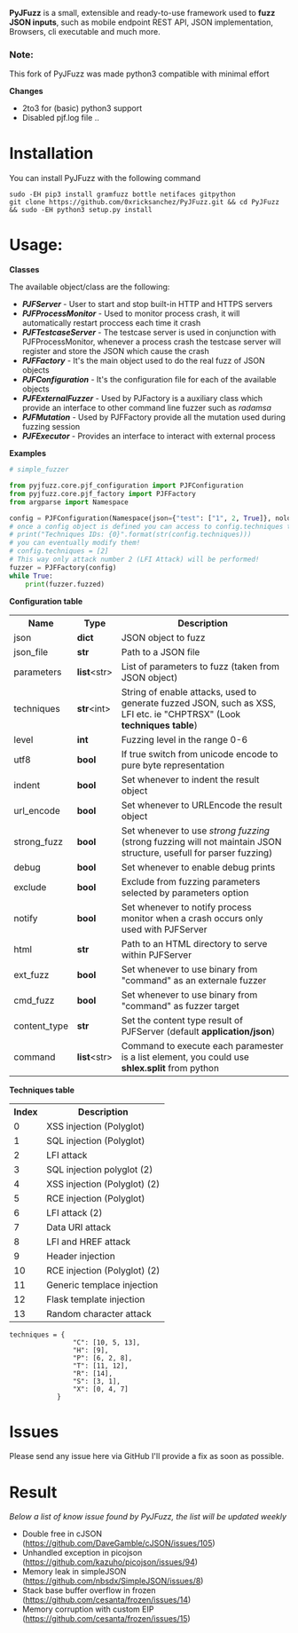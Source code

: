 **PyJFuzz** is a small, extensible and ready-to-use framework used to **fuzz JSON inputs**, such as mobile endpoint REST API, JSON implementation, Browsers, cli executable and much more.

### Note:
 
This fork of PyJFuzz was made python3 compatible with minimal effort

**Changes**

* 2to3 for (basic) python3 support
* Disabled pjf.log file ..




Installation
============

You can install PyJFuzz with the following command
```{r, engine='bash', count_lines}
sudo -EH pip3 install gramfuzz bottle netifaces gitpython
git clone https://github.com/0xricksanchez/PyJFuzz.git && cd PyJFuzz && sudo -EH python3 setup.py install
```

Usage:
============

**Classes**

The available object/class are the following:

- ***PJFServer*** - User to start and stop built-in HTTP and HTTPS servers
- ***PJFProcessMonitor*** - Used to monitor process crash, it will automatically restart proccess each time it crash
- ***PJFTestcaseServer*** - The testcase server is used in conjunction with PJFProcessMonitor, whenever a process crash the testcase server will register and store the JSON which cause the crash
- ***PJFFactory*** - It's the main object used to do the real fuzz of JSON objects
- ***PJFConfiguration*** - It's the configuration file for each of the available objects
- ***PJFExternalFuzzer*** - Used by PJFactory is a auxiliary class which provide an interface to other command line fuzzer such as *radamsa*
- ***PJFMutation*** - Used by PJFFactory provide all the mutation used during fuzzing session
- ***PJFExecutor*** - Provides an interface to interact with external process


**Examples**

```python
# simple_fuzzer

from pyjfuzz.core.pjf_configuration import PJFConfiguration
from pyjfuzz.core.pjf_factory import PJFFactory
from argparse import Namespace

config = PJFConfiguration(Namespace(json={"test": ["1", 2, True]}, nologo=True, level=6, techniques="P"))
# once a config object is defined you can access to config.techniques to view the selected techniques for your group
# print("Techniques IDs: {0}".format(str(config.techniques)))
# you can eventually modify them!
# config.techniques = [2]
# This way only attack number 2 (LFI Attack) will be performed!
fuzzer = PJFFactory(config)
while True:
    print(fuzzer.fuzzed)
```



**Configuration table**

<table>
  <tr>
    <th>Name</th>
    <th>Type</th>
    <th>Description</th>
  </tr>
  <tr>
    <td>json</td>
    <td><b>dict</b></td>
    <td>JSON object to fuzz</td>
  </tr>
  <tr>
    <td>json_file</td>
    <td><b>str</b></td>
    <td>Path to a JSON file</td>
  </tr>
  <tr>
    <td>parameters</td>
    <td><b>list</b>&lt;str&gt;</td>
    <td>List of parameters to fuzz (taken from JSON object)</td>
  </tr>
  <tr>
    <td>techniques</td>
    <td><b>str</b>&lt;int&gt;</td>
    <td>String of enable attacks, used to generate fuzzed JSON, such as XSS, LFI etc. ie "CHPTRSX" (Look <b>techniques table</b>)</td>
  </tr>
  <tr>
    <td>level</td>
    <td><b>int</b></td>
    <td>Fuzzing level in the range 0-6</td>
  </tr>
  <tr>
    <td>utf8</td>
    <td><b>bool</b></td>
    <td>If true switch from unicode encode to pure byte representation</td>
  </tr>
 <tr>
    <td>indent</td>
    <td><b>bool</b></td>
    <td>Set whenever to indent the result object</td>
  </tr>
  <tr>
    <td>url_encode</td>
    <td><b>bool</b></td>
    <td>Set whenever to URLEncode the result object</td>
  </tr>
  <tr>
    <td>strong_fuzz</td>
    <td><b>bool</b></td>
    <td>Set whenever to use <i>strong fuzzing</i> (strong fuzzing will not maintain JSON structure, usefull for parser fuzzing)</td>
  </tr>
  <tr>
    <td>debug</td>
    <td><b>bool</b></td>
    <td>Set whenever to enable debug prints</td>
  </tr>
  <tr>
    <td>exclude</td>
    <td><b>bool</b></td>
    <td>Exclude from fuzzing parameters selected by parameters option</td>
  </tr>
  <tr>
    <td>notify</td>
    <td><b>bool</b></td>
    <td>Set whenever to notify process monitor when a crash occurs only used with PJFServer</td>
  </tr>
  <tr>
    <td>html</td>
    <td><b>str</b></td>
    <td>Path to an HTML directory to serve within PJFServer</td>
  </tr>
  <tr>
    <td>ext_fuzz</td>
    <td><b>bool</b></td>
    <td>Set whenever to use binary from "command" as an externale fuzzer</td>
  </tr>
    <tr>
    <td>cmd_fuzz</td>
    <td><b>bool</b></td>
    <td>Set whenever to use binary from "command" as fuzzer target</td>
  </tr>
    <tr>
    <td>content_type</td>
    <td><b>str</b></td>
    <td>Set the content type result of PJFServer (default <b>application/json</b>)</td>
  </tr>
  <tr>
    <td>command</td>
    <td><b>list</b>&lt;str&gt;</td>
    <td>Command to execute each paramester is a list element, you could use <b>shlex.split</b> from python</td>
  </tr>
</table>

**Techniques table**

<table>
  <tr>
    <th>Index</th>
    <th>Description</th>
  </tr>
  <tr>
    <td>0</td>
    <td>XSS injection (Polyglot)</td>
  </tr>
  <tr>
    <td>1</td>
    <td>SQL injection (Polyglot)</td>
  </tr>
  <tr>
    <td>2</td>
    <td>LFI attack</td>
  </tr>
  <tr>
    <td>3</td>
    <td>SQL injection polyglot (2)</td>
  </tr>
  <tr>
    <td>4</td>
    <td>XSS injection (Polyglot) (2)</td>
  </tr>
  <tr>
    <td>5</td>
    <td>RCE injection (Polyglot)</td>
  </tr>
  <tr>
    <td>6</td>
    <td>LFI attack (2)</td>
  </tr>
  <tr>
    <td>7</td>
    <td>Data URI attack</td>
  </tr>
  <tr>
    <td>8</td>
    <td>LFI and HREF attack</td>
  </tr>
  <tr>
    <td>9</td>
    <td>Header injection</td>
  </tr>
  <tr>
    <td>10</td>
    <td>RCE injection (Polyglot) (2)</td>
  </tr>
  <tr>
    <td>11</td>
    <td>Generic templace injection</td>
  </tr>
  <tr>
    <td>12</td>
    <td>Flask template injection</td>
  </tr>
  <tr>
    <td>13</td>
    <td>Random character attack</td>
  </tr>
</table>


```
techniques = {
                "C": [10, 5, 13],
                "H": [9],
                "P": [6, 2, 8],
                "T": [11, 12],
                "R": [14],
                "S": [3, 1],
                "X": [0, 4, 7]
            }
```

Issues
=====

Please send any issue here via GitHub I'll provide a fix as soon as possible.

Result
======
*Below a list of know issue found by PyJFuzz, the list will be updated weekly*

- Double free in cJSON (https://github.com/DaveGamble/cJSON/issues/105)
- Unhandled exception in picojson (https://github.com/kazuho/picojson/issues/94)
- Memory leak in simpleJSON (https://github.com/nbsdx/SimpleJSON/issues/8)
- Stack base buffer overflow in frozen (https://github.com/cesanta/frozen/issues/14)
- Memory corruption with custom EIP (https://github.com/cesanta/frozen/issues/15)

